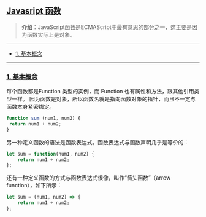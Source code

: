 ## [Javasript 函数](#)
> **介绍**：JavaScript函数是ECMAScript中最有意思的部分之一，这主要是因为函数实际上是对象。

-----
- [1. 基本概念](#1-基本概念)

-----
### [1. 基本概念](#)
每个函数都是Function 类型的实例，而 Function 也有属性和方法，跟其他引用类型一样。
因为函数是对象，所以函数名就是指向函数对象的指针，而且不一定与函数本身紧密绑定。

```javascript
function sum (num1, num2) {
 return num1 + num2;
} 
```
另一种定义函数的语法是函数表达式。函数表达式与函数声明几乎是等价的：
```javascript
let sum = function(num1, num2) {
    return num1 + num2;
}; 
```
还有一种定义函数的方式与函数表达式很像，叫作“箭头函数”（arrow function），如下所示：
```javascript
let sum = (num1, num2) => {
    return num1 + num2;
}; 
```
